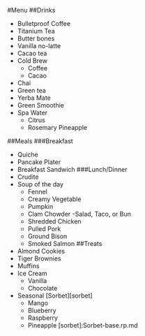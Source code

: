 #Menu
##Drinks
- Bulletproof Coffee
- Titanium Tea
- Butter bones
- Vanilla no-latte
- Cacao tea 
- Cold Brew 
	- Coffee
	- Cacao
- Chai
- Green tea
- Yerba Mate
- Green Smoothie
- Spa Water
	- Citrus
	- Rosemary Pineapple

##Meals
###Breakfast
- Quiche
- Pancake Plater
- Breakfast Sandwich
###Lunch/Dinner
- Crudite
- Soup of the day
	- Fennel
	- Creamy Vegetable
	- Pumpkin 
	- Clam Chowder 
-Salad, Taco, or Bun
	- Shredded Chicken 
	- Pulled Pork
	- Ground Bison 
	- Smoked Salmon
##Treats
- Almond Cookies
- Tiger Brownies
- Muffins
- Ice Cream
	- Vanilla
	- Chocolate
- Seasonal [Sorbet][sorbet]
	- Mango
	- Blueberry
	- Raspberry
	- Pineapple
[sorbet]:Sorbet-base.rp.md
